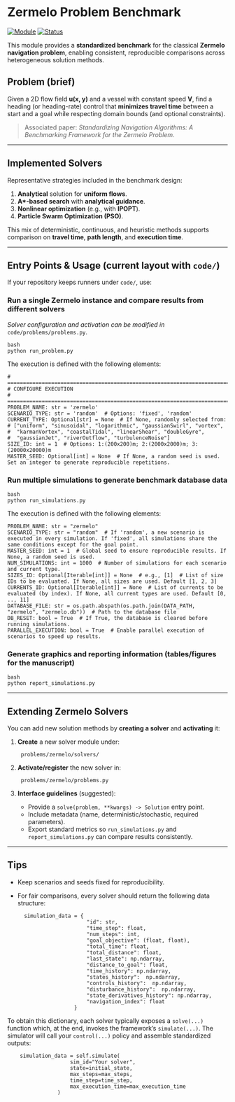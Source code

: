 # Zermelo Problem Benchmark

[![Module](https://img.shields.io/badge/module-zermelo-blue)]()
[![Status](https://img.shields.io/badge/status-baseline-success)]()

This module provides a **standardized benchmark** for the classical **Zermelo navigation problem**, enabling consistent, reproducible comparisons across heterogeneous solution methods.

## Problem (brief)
Given a 2D flow field **u(x, y)** and a vessel with constant speed **V**, find a heading (or heading-rate) control that **minimizes travel time** between a start and a goal while respecting domain bounds (and optional constraints).

> Associated paper: *Standardizing Navigation Algorithms: A Benchmarking Framework for the Zermelo Problem*.

---

## Implemented Solvers
Representative strategies included in the benchmark design:
1. **Analytical** solution for **uniform flows**.
2. **A\*-based search** with **analytical guidance**.
3. **Nonlinear optimization** (e.g., with **IPOPT**).
4. **Particle Swarm Optimization (PSO)**.

This mix of deterministic, continuous, and heuristic methods supports comparison on **travel time**, **path length**, and **execution time**.

---

## Entry Points & Usage (current layout with `code/`)
If your repository keeps runners under `code/`, use:

### Run a single Zermelo instance and compare results from different solvers
_Solver configuration and activation can be modified in_ `code/problems/problems.py`.

    bash
    python run_problem.py

The execution is defined with the following elements:

    # =======================================================================
    # CONFIGURE EXECUTION
    # =======================================================================
    PROBLEM_NAME: str = 'zermelo' 
    SCENARIO_TYPE: str = 'random'  # Options: 'fixed', 'random'
    CURRENT_TYPE: Optional[str] = None  # If None, randomly selected from:
    # ["uniform", "sinusoidal", "logarithmic", "gaussianSwirl", "vortex",
    #  "karmanVortex", "coastalTidal", "linearShear", "doubleGyre",
    #  "gaussianJet", "riverOutflow", "turbulenceNoise"]
    SIZE_ID: int = 1  # Options: 1:(200x200)m; 2:(2000x2000)m; 3:(20000x20000)m
    MASTER_SEED: Optional[int] = None  # If None, a random seed is used. Set an integer to generate reproducible repetitions.

### Run multiple simulations to generate benchmark database data 

    bash
    python run_simulations.py

The execution is defined with the following elements:

    PROBLEM_NAME: str = "zermelo"
    SCENARIO_TYPE: str = "random"  # If 'random', a new scenario is executed in every simulation. If 'fixed', all simulations share the same conditions except for the goal point.
    MASTER_SEED: int = 1  # Global seed to ensure reproducible results. If None, a random seed is used.
    NUM_SIMULATIONS: int = 1000  # Number of simulations for each scenario and current type.
    SIZES_ID: Optional[Iterable[int]] = None  # e.g., [1]  # List of size IDs to be evaluated. If None, all sizes are used. Default [1, 2, 3]
    CURRENTS_ID: Optional[Iterable[int]] = None  # List of currents to be evaluated (by index). If None, all current types are used. Default [0, .., 11]
    DATABASE_FILE: str = os.path.abspath(os.path.join(DATA_PATH, "zermelo", "zermelo.db"))  # Path to the database file
    DB_RESET: bool = True  # If True, the database is cleared before running simulations.
    PARALLEL_EXECUTION: bool = True  # Enable parallel execution of scenarios to speed up results.

### Generate graphics and reporting information (tables/figures for the manuscript)

    bash
    python report_simulations.py

---

## Extending Zermelo Solvers
You can add new solution methods by **creating a solver** and **activating** it:

1. **Create** a new solver module under:

        problems/zermelo/solvers/

2. **Activate/register** the new solver in:

        problems/zermelo/problems.py

3. **Interface guidelines** (suggested):
   - Provide a `solve(problem, **kwargs) -> Solution` entry point.
   - Include metadata (name, deterministic/stochastic, required parameters).
   - Export standard metrics so `run_simulations.py` and `report_simulations.py` can compare results consistently.

---

## Tips
- Keep scenarios and seeds fixed for reproducibility.
- For fair comparisons, every solver should return the following data structure:

        simulation_data = {
                            "id": str,
                            "time_step": float,
                            "num_steps": int,
                            "goal_objective": (float, float),
                            "total_time": float,
                            "total_distance": float,
                            "last_state": np.ndarray,
                            "distance_to_goal": float,
                            "time_history": np.ndarray,
                            "states_history":  np.ndarray,
                            "controls_history":  np.ndarray,
                            "disturbance_history":  np.ndarray,
                            "state_derivatives_history": np.ndarray,
                            "navigation_index": float
                        }

To obtain this dictionary, each solver typically exposes a `solve(...)` function which, at the end, invokes the framework’s `simulate(...)`. The simulator will call your `control(...)` policy and assemble standardized outputs:

        simulation_data = self.simulate(
                        sim_id="Your solver",
                        state=initial_state,
                        max_steps=max_steps,
                        time_step=time_step,
                        max_execution_time=max_execution_time
                    )
